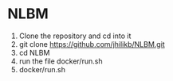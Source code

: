 # NLBM
1. Clone the repository and cd into it 
2. git clone https://github.com/jhilikb/NLBM.git
3. cd  NLBM
4. run the file docker/run.sh
5. docker/run.sh
